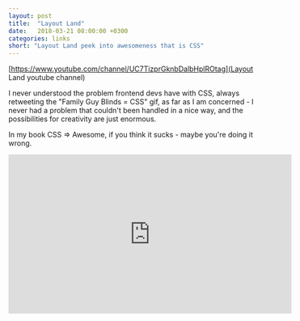 ```yaml
---
layout: post
title:  "Layout Land"
date:   2018-03-21 08:00:00 +0300
categories: links
short: "Layout Land peek into awesomeness that is CSS"
---
```


[https://www.youtube.com/channel/UC7TizprGknbDalbHplROtag](Layout Land youtube channel)

I never understood the problem frontend devs have with CSS, always retweeting the "Family Guy Blinds = CSS" gif, as far as I am concerned - I never had a problem that couldn't been handled in a nice way, and the possibilities for creativity are just enormous.

In my book CSS => Awesome, if you think it sucks - maybe you're doing it wrong.

<iframe width="560" height="315" src="https://www.youtube.com/embed/EashgVqboWo" frameborder="0" allow="autoplay; encrypted-media" allowfullscreen></iframe>

